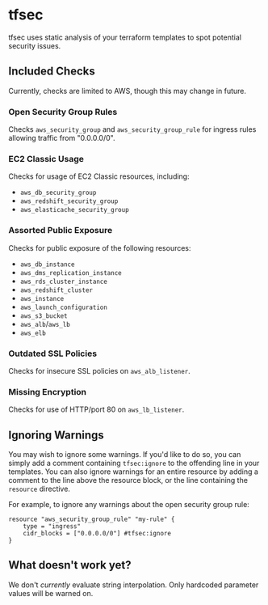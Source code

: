 # tfsec

tfsec uses static analysis of your terraform templates to spot potential security issues.

## Included Checks

Currently, checks are limited to AWS, though this may change in future.

### Open Security Group Rules

Checks `aws_security_group` and `aws_security_group_rule` for ingress rules allowing traffic from "0.0.0.0/0".

### EC2 Classic Usage

Checks for usage of EC2 Classic resources, including:

- `aws_db_security_group`
- `aws_redshift_security_group`
- `aws_elasticache_security_group`

### Assorted Public Exposure

Checks for public exposure of the following resources:

- `aws_db_instance`
- `aws_dms_replication_instance`
- `aws_rds_cluster_instance`    
- `aws_redshift_cluster`        
- `aws_instance`
- `aws_launch_configuration`
- `aws_s3_bucket`
- `aws_alb`/`aws_lb` 
- `aws_elb`

### Outdated SSL Policies

Checks for insecure SSL policies on `aws_alb_listener`.

### Missing Encryption

Checks for use of HTTP/port 80 on `aws_lb_listener`.

## Ignoring Warnings

You may wish to ignore some warnings. If you'd like to do so, you can simply add a comment containing `tfsec:ignore` to the offending line in your templates. You can also ignore warnings for an entire resource by adding a comment to the line above the resource block, or the line containing the `resource` directive.

For example, to ignore any warnings about the open security group rule:

```hcl
resource "aws_security_group_rule" "my-rule" {
    type = "ingress"
    cidr_blocks = ["0.0.0.0/0"] #tfsec:ignore
}
```

## What doesn't work yet?

We don't *currently* evaluate string interpolation. Only hardcoded parameter values will be warned on.